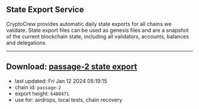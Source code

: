 ## State Export Service
CryptoCrew provides automatic daily state exports for all chains we validate. State export files can be used as genesis files and are a snapshot of the current blockchain state, including all validators, accounts, balances and delegations.

---
**Download: [passage-2 state export](https://dl.ccvalidators.com/SERVICE/passage/passage-2_export_6480471.json)**
---

- last updated: Fri Jan 12 2024 05:19:15
- chain id: `passage-2`
- export height: `6480471`
- use for: airdrops, local tests, chain recovery
